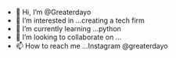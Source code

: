 - 👋 Hi, I’m @Greaterdayo
- 👀 I’m interested in ...creating a tech firm 
- 🌱 I’m currently learning ...python 
- 💞️ I’m looking to collaborate on ...
- 📫 How to reach me ...Instagram @greaterdayo

<!---
Greaterdayo/Greaterdayo is a ✨ special ✨ repository because its `README.md` (this file) appears on your GitHub profile.
You can click the Preview link to take a look at your changes.
--->

